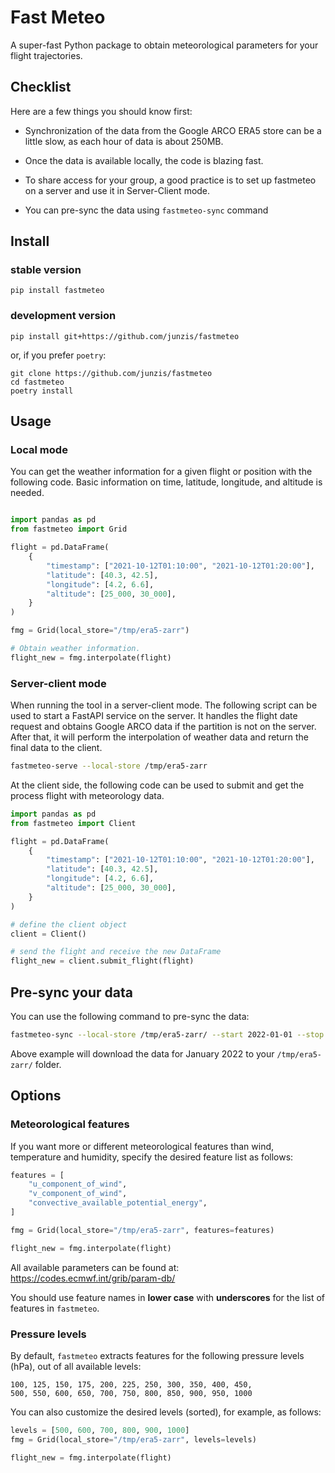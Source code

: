 # Fast Meteo

A super-fast Python package to obtain meteorological parameters for your flight trajectories.

## Checklist

Here are a few things you should know first:

- Synchronization of the data from the Google ARCO ERA5 store can be a little slow, as each hour of data is about 250MB.

- Once the data is available locally, the code is blazing fast.

- To share access for your group, a good practice is to set up fastmeteo on a server and use it in Server-Client mode.

- You can pre-sync the data using `fastmeteo-sync` command

## Install

### stable version

```
pip install fastmeteo
```

### development version

```
pip install git+https://github.com/junzis/fastmeteo
```

or, if you prefer `poetry`:

```
git clone https://github.com/junzis/fastmeteo
cd fastmeteo
poetry install
```

## Usage

### Local mode

You can get the weather information for a given flight or position with the following code. Basic information on time, latitude, longitude, and altitude is needed.

```python

import pandas as pd
from fastmeteo import Grid

flight = pd.DataFrame(
    {
        "timestamp": ["2021-10-12T01:10:00", "2021-10-12T01:20:00"],
        "latitude": [40.3, 42.5],
        "longitude": [4.2, 6.6],
        "altitude": [25_000, 30_000],
    }
)

fmg = Grid(local_store="/tmp/era5-zarr")

# Obtain weather information.
flight_new = fmg.interpolate(flight)
```

### Server-client mode

When running the tool in a server-client mode. The following script can be used to start a FastAPI service on the server. It handles the flight date request and obtains Google ARCO data if the partition is not on the server. After that, it will perform the interpolation of weather data and return the final data to the client.

```bash
fastmeteo-serve --local-store /tmp/era5-zarr
```

At the client side, the following code can be used to submit and get the process flight with meteorology data.

```python
import pandas as pd
from fastmeteo import Client

flight = pd.DataFrame(
    {
        "timestamp": ["2021-10-12T01:10:00", "2021-10-12T01:20:00"],
        "latitude": [40.3, 42.5],
        "longitude": [4.2, 6.6],
        "altitude": [25_000, 30_000],
    }
)

# define the client object
client = Client()

# send the flight and receive the new DataFrame
flight_new = client.submit_flight(flight)
```

## Pre-sync your data

You can use the following command to pre-sync the data:

```bash
fastmeteo-sync --local-store /tmp/era5-zarr/ --start 2022-01-01 --stop 2022-02-01
```

Above example will download the data for January 2022 to your `/tmp/era5-zarr/` folder.

## Options

### Meteorological features

If you want more or different meteorological features than wind, temperature and humidity, specify the desired feature list as follows:

```python
features = [
    "u_component_of_wind",
    "v_component_of_wind",
    "convective_available_potential_energy",
]

fmg = Grid(local_store="/tmp/era5-zarr", features=features)

flight_new = fmg.interpolate(flight)
```

All available parameters can be found at: https://codes.ecmwf.int/grib/param-db/

You should use feature names in **lower case** with **underscores** for the list of features in `fastmeteo`.

### Pressure levels

By default, `fastmeteo` extracts features for the following pressure levels (hPa), out of all available levels:

```
100, 125, 150, 175, 200, 225, 250, 300, 350, 400, 450,
500, 550, 600, 650, 700, 750, 800, 850, 900, 950, 1000
```

You can also customize the desired levels (sorted), for example, as follows:

```python
levels = [500, 600, 700, 800, 900, 1000]
fmg = Grid(local_store="/tmp/era5-zarr", levels=levels)

flight_new = fmg.interpolate(flight)
```
